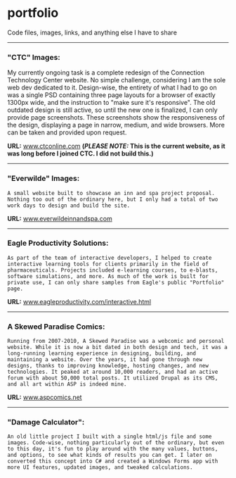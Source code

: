 # portfolio

Code files, images, links, and anything else I have to share

---

### "CTC" Images:
My currently ongoing task is a complete redesign of the Connection Technology Center website. 
No simple challenge, considering I am the sole web dev dedicated to it. Design-wise, 
the entirety of what I had to go on was a single PSD containing three page layouts for a browser 
of exactly 1300px wide, and the instruction to "make sure it's responsive". 
The old outdated design is still active, so until the new one is finalized, 
I can only provide page screenshots. These screenshots show the responsiveness of the design, 
displaying a page in narrow, medium, and wide browsers. More can be taken and provided upon request.

__URL:__ www.ctconline.com __(*PLEASE NOTE:* This is the current website, as it was long before I joined CTC. I did not build this.)__

---

### "Everwilde" Images:
	A small website built to showcase an inn and spa project proposal. Nothing too out of the ordinary here, but I only had a total of two work days to design and build the site. 
__URL:__ www.everwildeinnandspa.com

---

### Eagle Productivity Solutions:
	As part of the team of interactive developers, I helped to create interactive learning tools for clients primarily in the field of pharmaceuticals. Projects included e-learning courses, to e-blasts, software simulations, and more. As much of the work is built for private use, I can only share samples from Eagle's public "Portfolio" page. 
__URL:__ www.eagleproductivity.com/interactive.html

---

### A Skewed Paradise Comics:
	Running from 2007-2010, A Skewed Paradise was a webcomic and personal website. While it is now a bit dated in both design and tech, it was a long-running learning experience in designing, building, and maintaining a website. Over the years, it had gone through new designs, thanks to improving knowledge, hosting changes, and new technologies. It peaked at around 10,000 readers, and had an active forum with about 50,000 total posts. It utilized Drupal as its CMS, and all art within ASP is indeed mine.
__URL:__ www.aspcomics.net

---

### "Damage Calculator":
	An old little project I built with a single html/js file and some images. Code-wise, nothing particularly out of the ordinary, but even to this day, it's fun to play around with the many values, buttons, and options, to see what kinds of results you can get. I later on converted this concept into C# and created a Windows Forms app with more UI features, updated images, and tweaked calculations.
